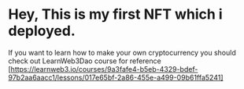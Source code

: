# Hey, This is my first NFT which i deployed.

If you want to learn how to make your own cryptocurrency you should check out LearnWeb3Dao course for reference [https://learnweb3.io/courses/9a3fafe4-b5eb-4329-bdef-97b2aa6aacc1/lessons/017e65bf-2a86-455e-a499-09b61ffa5241]

